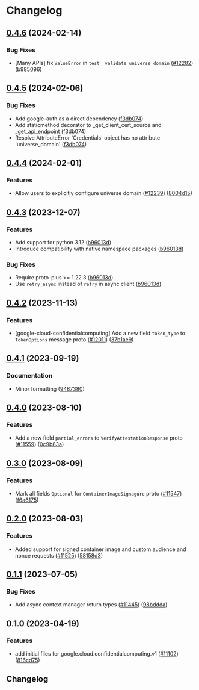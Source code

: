 # Changelog

## [0.4.6](https://github.com/googleapis/google-cloud-python/compare/google-cloud-confidentialcomputing-v0.4.5...google-cloud-confidentialcomputing-v0.4.6) (2024-02-14)


### Bug Fixes

* [Many APIs] fix `ValueError` in `test__validate_universe_domain` ([#12282](https://github.com/googleapis/google-cloud-python/issues/12282)) ([b985096](https://github.com/googleapis/google-cloud-python/commit/b985096d43add8214172ff993e00293e6c8757cb))

## [0.4.5](https://github.com/googleapis/google-cloud-python/compare/google-cloud-confidentialcomputing-v0.4.4...google-cloud-confidentialcomputing-v0.4.5) (2024-02-06)


### Bug Fixes

* Add google-auth as a direct dependency ([f3db074](https://github.com/googleapis/google-cloud-python/commit/f3db074e7bbf505d5989e4c353461ab6bef4905c))
* Add staticmethod decorator to _get_client_cert_source and _get_api_endpoint ([f3db074](https://github.com/googleapis/google-cloud-python/commit/f3db074e7bbf505d5989e4c353461ab6bef4905c))
* Resolve AttributeError 'Credentials' object has no attribute 'universe_domain' ([f3db074](https://github.com/googleapis/google-cloud-python/commit/f3db074e7bbf505d5989e4c353461ab6bef4905c))

## [0.4.4](https://github.com/googleapis/google-cloud-python/compare/google-cloud-confidentialcomputing-v0.4.3...google-cloud-confidentialcomputing-v0.4.4) (2024-02-01)


### Features

* Allow users to explicitly configure universe domain ([#12239](https://github.com/googleapis/google-cloud-python/issues/12239)) ([8004d15](https://github.com/googleapis/google-cloud-python/commit/8004d15d9e6baa4dc5bc3f09d528e176d54d9ec5))

## [0.4.3](https://github.com/googleapis/google-cloud-python/compare/google-cloud-confidentialcomputing-v0.4.2...google-cloud-confidentialcomputing-v0.4.3) (2023-12-07)


### Features

* Add support for python 3.12 ([b96013d](https://github.com/googleapis/google-cloud-python/commit/b96013d2c31e3602bb885bf8d7296cc49c3a4642))
* Introduce compatibility with native namespace packages ([b96013d](https://github.com/googleapis/google-cloud-python/commit/b96013d2c31e3602bb885bf8d7296cc49c3a4642))


### Bug Fixes

* Require proto-plus &gt;= 1.22.3 ([b96013d](https://github.com/googleapis/google-cloud-python/commit/b96013d2c31e3602bb885bf8d7296cc49c3a4642))
* Use `retry_async` instead of `retry` in async client ([b96013d](https://github.com/googleapis/google-cloud-python/commit/b96013d2c31e3602bb885bf8d7296cc49c3a4642))

## [0.4.2](https://github.com/googleapis/google-cloud-python/compare/google-cloud-confidentialcomputing-v0.4.1...google-cloud-confidentialcomputing-v0.4.2) (2023-11-13)


### Features

* [google-cloud-confidentialcomputing] Add a new field `token_type` to `TokenOptions` message proto ([#12011](https://github.com/googleapis/google-cloud-python/issues/12011)) ([37b1ae9](https://github.com/googleapis/google-cloud-python/commit/37b1ae9e3a03e246d74da6cb3276d2b2d0d9135c))

## [0.4.1](https://github.com/googleapis/google-cloud-python/compare/google-cloud-confidentialcomputing-v0.4.0...google-cloud-confidentialcomputing-v0.4.1) (2023-09-19)


### Documentation

* Minor formatting ([9487380](https://github.com/googleapis/google-cloud-python/commit/94873808ece8059b07644a0a49dedf8e2906900a))

## [0.4.0](https://github.com/googleapis/google-cloud-python/compare/google-cloud-confidentialcomputing-v0.3.0...google-cloud-confidentialcomputing-v0.4.0) (2023-08-10)


### Features

* Add a new field `partial_errors` to `VerifyAttestationResponse` proto ([#11559](https://github.com/googleapis/google-cloud-python/issues/11559)) ([0c9b83a](https://github.com/googleapis/google-cloud-python/commit/0c9b83abfad6c66bc91008991b760118d1b70a01))

## [0.3.0](https://github.com/googleapis/google-cloud-python/compare/google-cloud-confidentialcomputing-v0.2.0...google-cloud-confidentialcomputing-v0.3.0) (2023-08-09)


### Features

* Mark all fields `Optional` for `ContainerImageSignagure` proto ([#11547](https://github.com/googleapis/google-cloud-python/issues/11547)) ([f6a6175](https://github.com/googleapis/google-cloud-python/commit/f6a617587e1591c6b3aaa6b41a901f40b95b0f73))

## [0.2.0](https://github.com/googleapis/google-cloud-python/compare/google-cloud-confidentialcomputing-v0.1.1...google-cloud-confidentialcomputing-v0.2.0) (2023-08-03)


### Features

* Added support for signed container image and custom audience and nonce requests ([#11525](https://github.com/googleapis/google-cloud-python/issues/11525)) ([58158d3](https://github.com/googleapis/google-cloud-python/commit/58158d397f71f41a3e7fd84203d2a859f9ec462a))

## [0.1.1](https://github.com/googleapis/google-cloud-python/compare/google-cloud-confidentialcomputing-v0.1.0...google-cloud-confidentialcomputing-v0.1.1) (2023-07-05)


### Bug Fixes

* Add async context manager return types ([#11445](https://github.com/googleapis/google-cloud-python/issues/11445)) ([98bddda](https://github.com/googleapis/google-cloud-python/commit/98bdddafc821e2fc6e86a31965da0c46899aa229))

## 0.1.0 (2023-04-19)


### Features

* add initial files for google.cloud.confidentialcomputing.v1 ([#11102](https://github.com/googleapis/google-cloud-python/issues/11102)) ([816cd75](https://github.com/googleapis/google-cloud-python/commit/816cd752bd8a354d82c19ec75dbb5f3056e2d480))

## Changelog
